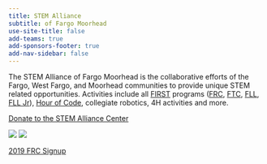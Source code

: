 ```yaml
---
title: STEM Alliance
subtitle: of Fargo Moorhead
use-site-title: false
add-teams: true
add-sponsors-footer: true
add-nav-sidebar: false
---
```


The STEM Alliance of Fargo Moorhead is the collaborative efforts of the Fargo, West Fargo, and Moorhead communities to provide unique STEM related opportunities. Activities include all [FIRST](https://firstinspires.org) programs ([FRC](https://www.firstinspires.org/robotics/frc), [FTC](https://www.firstinspires.org/robotics/ftc), [FLL](https://www.firstinspires.org/robotics/fll), [FLL Jr](https://www.firstinspires.org/robotics/flljr)), [Hour of Code](https://hourofcode.com), collegiate robotics, 4H activities and more.

<a target="_blank" href="https://stem-alliance-of-fargo---moorhead.square.site/" class="btn btn-block btn-lg btn-success active">Donate to the STEM Alliance Center</a>

[![](/img/2019first.png)](signup) [![](/img/frc.png)](signup)

[2019 FRC Signup](signup)

